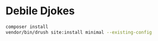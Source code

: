 # Debile Djokes

```sh
composer install
vendor/bin/drush site:install minimal --existing-config
```
